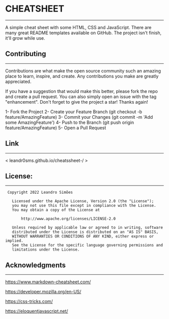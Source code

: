 # CHEATSHEET #
-----------------------------------------------------------------------------------------------------------------------

A simple cheat sheet with some HTML, CSS and JavaScript. 
There are many great README templates available on GitHub. 
The project isn't finish, it'll grow while use.

## Contributing ##
-------------------------------------------------------------------------------------------------------------------------

Contributions are what make the open source community such an amazing place to learn, inspire, and create. Any contributions you make are greatly appreciated.

If you have a suggestion that would make this better, please fork the repo and create a pull request. You can also simply open an issue with the tag "enhancement". Don't forget to give the project a star! Thanks again!

1- Fork the Project
2- Create your Feature Branch (git checkout -b feature/AmazingFeature)
3- Commit your Changes (git commit -m 'Add some AmazingFeature')
4- Push to the Branch (git push origin feature/AmazingFeature)
5- Open a Pull Request

## Link ##
------------------------------------------------------------------------------------------------------------------------

< leandr0sms.github.io/cheatssheet-/ >

## License: ##
-------------------------------------------------------------------------------------------------------------------------
```
 Copyright 2022 Leandro Simões

   Licensed under the Apache License, Version 2.0 (the "License");
   you may not use this file except in compliance with the License.
   You may obtain a copy of the License at

       http://www.apache.org/licenses/LICENSE-2.0

   Unless required by applicable law or agreed to in writing, software
   distributed under the License is distributed on an "AS IS" BASIS,
   WITHOUT WARRANTIES OR CONDITIONS OF ANY KIND, either express or implied.
   See the License for the specific language governing permissions and
   limitations under the License.
```

## Acknowledgments ##
---------------------------------------------------------------------------------------------------------------------------

https://www.markdown-cheatsheet.com/

https://developer.mozilla.org/en-US/

https://css-tricks.com/

https://eloquentjavascript.net/

